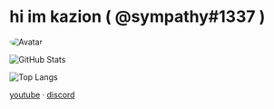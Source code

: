# hi im kazion ( @sympathy#1337 )

<img src="https://images-ext-2.discordapp.net/external/cyAacrvEDPgX8Fwj4CxRUnd7w4ToFPCsWR_GHjApyq0/%3Ffit%3D480%252C270%26ssl%3D1/https/i0.wp.com/getmybuzzup.com/wp-content/uploads/2018/02/Molly-Brazy-1.gif?width=432&height=243" alt="Avatar" style="border-radius: 75%;">

![GitHub Stats](https://github-readme-stats.vercel.app/api?username=kazion1337&show_icons=true&theme=dark)

![Top Langs](https://github-readme-stats.vercel.app/api/top-langs/?username=kazion1337&theme=dark&layout=compact)

<a href="https://www.youtube.com/channel/UC8qf6C2JgE_QDjVw75rVFpQ">youtube</a>
    ·
    <a href="https://discord.com/invite/pfp">discord</a>
